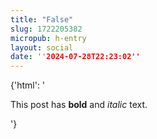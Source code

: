 ```yaml
---
title: "False"
slug: 1722205382
micropub: h-entry
layout: social
date: ''2024-07-28T22:23:02''
---
```

{'html': '<p>This post has <b>bold</b> and <i>italic</i> text.</p>'}